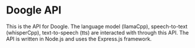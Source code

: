 # Doogle API

This is the API for Doogle. The language model (llamaCpp), speech-to-text (whisperCpp), text-to-speech (tts) are interacted with through this API. The API is written in Node.js and uses the Express.js framework.